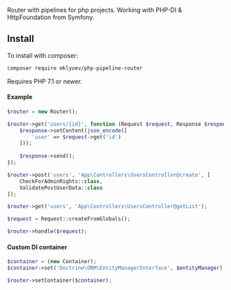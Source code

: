 Router with pipelines for php projects. Working with PHP-DI & HttpFoundation from Symfony.

Install
-------

To install with composer:

```sh
composer require mklyuev/php-pipeline-router
```

Requires PHP 7.1 or newer.

#### Example

```php
$router = new Router();

$router->get('users/{id}', function (Request $request, Response $response) {
    $response->setContent(json_encode([
        'user' => $request->get('id')
    ]));
    
    $response->send();
});

$router->post('users', 'App\Controllers\UsersController@create', [
    CheckForAdminRights::class,
    ValidatePostUserData::class
]);

$router->get('users', 'App\Controllers\UsersController@getList');

$request = Request::createFromGlobals();

$router->handle($request);
```

#### Custom DI container
```php
$container = (new Container);
$container->set('Doctrine\ORM\EntityManagerInterface', $entityManager);

$router->setContainer($container);

```


